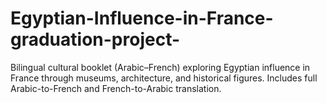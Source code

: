 # Egyptian-Influence-in-France-graduation-project-
Bilingual cultural booklet (Arabic–French) exploring Egyptian influence in France through museums, architecture, and historical figures. Includes full Arabic-to-French and French-to-Arabic translation.
